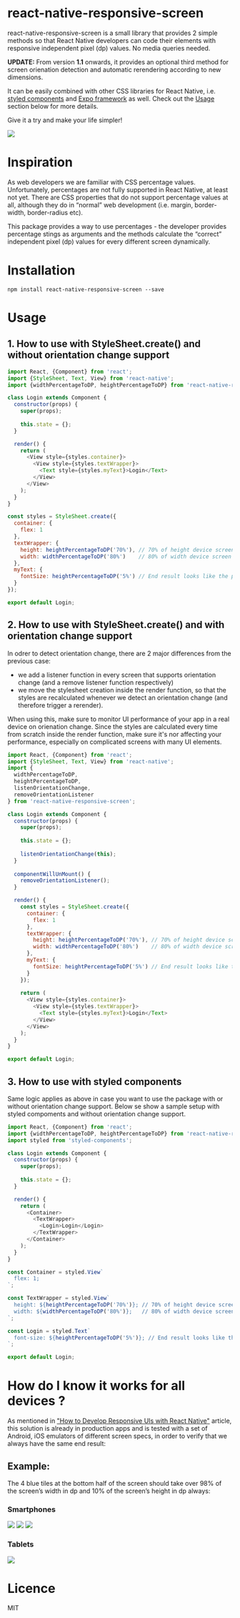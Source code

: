 # react-native-responsive-screen

react-native-responsive-screen is a small library that provides 2 simple methods so that React Native developers can code their elements with responsive independent pixel (dp) values. No media queries needed.

<b>UPDATE:</b> From version <b>1.1</b> onwards, it provides an optional third method for screen orienation detection and automatic rerendering according to new dimensions.

It can be easily combined with other CSS libraries for React Native, i.e. [styled components](https://www.styled-components.com/) and [Expo framework](https://expo.io/) as well. Check out the [Usage](#usage) section below for more details.

Give it a try and make your life simpler!

<img src="https://cdn-images-1.medium.com/max/800/1*BWpx3uRPlWByahoXA6M-BQ.jpeg" />

# Inspiration

As web developers we are familiar with CSS percentage values. Unfortunately, percentages are not fully supported in React Native, at least not yet. There are CSS properties that do not support percentage values at all, although they do in “normal” web development (i.e. margin, border-width, border-radius etc).

This package provides a way to use percentages - the developer provides percentage stings as arguments and the methods calculate the “correct” independent pixel (dp) values for every different screen dynamically.

# Installation

`npm install react-native-responsive-screen --save`

# Usage

## 1. How to use with StyleSheet.create() and without orientation change support 
```javascript
import React, {Component} from 'react';
import {StyleSheet, Text, View} from 'react-native';
import {widthPercentageToDP, heightPercentageToDP} from 'react-native-responsive-screen';

class Login extends Component {
  constructor(props) {
    super(props);
    
    this.state = {};
  }

  render() {
    return (
      <View style={styles.container}>
        <View style={styles.textWrapper}>
          <Text style={styles.myText}>Login</Text>
        </View>
      </View>
    );
  }
}

const styles = StyleSheet.create({
  container: {
    flex: 1
  },
  textWrapper: {
    height: heightPercentageToDP('70%'), // 70% of height device screen
    width: widthPercentageToDP('80%')    // 80% of width device screen
  },
  myText: {
    fontSize: heightPercentageToDP('5%') // End result looks like the provided UI mockup
  }
});

export default Login;
```

## 2. How to use with StyleSheet.create() and with orientation change support
In odrer to detect orientation change, there are 2 major differences from the previous case:
* we add a listener function in every screen that supports orientation change (and a remove listener function respectively)
* we move the stylesheet creation inside the render function, so that the styles are recalculated whenever we detect an orientation change (and therefore trigger a rerender).

When using this, make sure to monitor UI performance of your app in a real device on orienation change. Since the styles are calculated every time from scratch inside the render function, make sure it's nor affecting your performance, especially on complicated screens with many UI elements.

```javascript
import React, {Component} from 'react';
import {StyleSheet, Text, View} from 'react-native';
import {
  widthPercentageToDP,
  heightPercentageToDP,
  listenOrientationChange,
  removeOrientationListener
} from 'react-native-responsive-screen';

class Login extends Component {
  constructor(props) {
    super(props);
    
    this.state = {};
    
    listenOrientationChange(this);
  }
  
  componentWillUnMount() {
    removeOrientationListener();
  }

  render() {
    const styles = StyleSheet.create({
      container: {
        flex: 1
      },
      textWrapper: {
        height: heightPercentageToDP('70%'), // 70% of height device screen
        width: widthPercentageToDP('80%')    // 80% of width device screen
      },
      myText: {
        fontSize: heightPercentageToDP('5%') // End result looks like the provided UI mockup
      }
    });
  
    return (
      <View style={styles.container}>
        <View style={styles.textWrapper}>
          <Text style={styles.myText}>Login</Text>
        </View>
      </View>
    );
  }
}

export default Login;
```

## 3. How to use with styled components
Same logic applies as above in case you want to use the package with or without orientation change support. Below se show a sample setup with styled compoments and without orientation change support.

```javascript
import React, {Component} from 'react';
import {widthPercentageToDP, heightPercentageToDP} from 'react-native-responsive-screen';
import styled from 'styled-components';

class Login extends Component {
  constructor(props) {
    super(props);
    
    this.state = {};
  }

  render() {
    return (
      <Container>
        <TextWrapper>
          <Login>Login</Login>
        </TextWrapper>
      </Container>
    );
  }
}

const Container = styled.View`
  flex: 1;
`;

const TextWrapper = styled.View`
  height: ${heightPercentageToDP('70%')}; // 70% of height device screen
  width: ${widthPercentageToDP('80%')};   // 80% of width device screen
`;

const Login = styled.Text`
  font-size: ${heightPercentageToDP('5%')}; // End result looks like the provided UI mockup
`;

export default Login;
```



# How do I know it works for all devices ?

As mentioned in ["How to Develop Responsive UIs with React Native"](https://medium.com/building-with-react-native/how-to-develop-responsive-uis-with-react-native-1x03-a448097c9503) article, this solution is already in production apps and is tested with a set of Android, iOS emulators of different screen specs, in order to verify that we always have the same end result:

## Example:
The 4 blue tiles at the bottom half of the screen should take over 98% of the screen’s width in dp and 10% of the screen’s height in dp always:

### Smartphones
<img src="https://cdn-images-1.medium.com/max/800/1*aoIGDVNrcvIw_4NRqRtHTA.png" />
<img src="https://cdn-images-1.medium.com/max/800/1*Yl9k-Lxg9jxJ9g00qmRlIA.png" />
<img src="https://cdn-images-1.medium.com/max/800/1*rE43O18nt4_ECUvXr_fSZA.png" />

### Tablets
<img src="https://cdn-images-1.medium.com/max/800/1*3uJUPxITidUJAokwB8BokQ.png" />

# Licence

MIT
